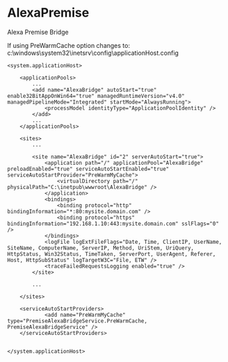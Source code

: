 # AlexaPremise

Alexa Premise Bridge

 If using PreWarmCache option changes to: 
 c:\windows\system32\inetsrv\config\applicationHost.config 

    <system.applicationHost>

        <applicationPools>
			...
            <add name="AlexaBridge" autoStart="true" enable32BitAppOnWin64="true" managedRuntimeVersion="v4.0" managedPipelineMode="Integrated" startMode="AlwaysRunning">
                <processModel identityType="ApplicationPoolIdentity" />
            </add>
			...
        </applicationPools>

        <sites>
			...

            <site name="AlexaBridge" id="2" serverAutoStart="true">
                <application path="/" applicationPool="AlexaBridge" preloadEnabled="true" serviceAutoStartEnabled="true" serviceAutoStartProvider="PreWarmMyCache">
                    <virtualDirectory path="/" physicalPath="C:\inetpub\wwwroot\AlexaBridge" />
                </application>
                <bindings>
                    <binding protocol="http" bindingInformation="*:80:mysite.domain.com" />
                    <binding protocol="https" bindingInformation="192.168.1.10:443:mysite.domain.com" sslFlags="0" />
                </bindings>
                <logFile logExtFileFlags="Date, Time, ClientIP, UserName, SiteName, ComputerName, ServerIP, Method, UriStem, UriQuery, HttpStatus, Win32Status, TimeTaken, ServerPort, UserAgent, Referer, Host, HttpSubStatus" logTargetW3C="File, ETW" />
                <traceFailedRequestsLogging enabled="true" />
            </site>

			...

        </sites>

		<serviceAutoStartProviders>
     			<add name="PreWarmMyCache" type="PremiseAlexaBridgeService.PreWarmCache, PremiseAlexaBridgeService" />
		</serviceAutoStartProviders> 


    </system.applicationHost>

